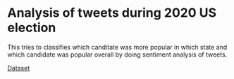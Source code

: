 # Analysis of tweets during 2020 US election 

This tries to classifies which canditate was more popular in which state and which candidate was popular overall by doing sentiment analysis of tweets.

[Dataset](https://www.kaggle.com/datasets/manchunhui/us-election-2020-tweets)
